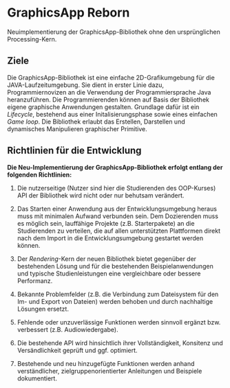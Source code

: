 # GraphicsApp Reborn

Neuimplementierung der GraphicsApp-Bibliothek ohne den ursprünglichen Processing-Kern.

## Ziele

Die GraphicsApp-Bibliothek ist eine einfache 2D-Grafikumgebung für die JAVA-Laufzeitumgebung. Sie dient in erster Linie
dazu, Programmiernovizen an die Verwendung der Programmiersprache Java heranzuführen. Die Programmierenden können auf Basis 
der Bibliothek eigene graphische Anwendungen gestalten. Grundlage dafür ist ein *Lifecycle*, bestehend aus einer 
Initalisierungsphase sowie eines einfachen *Game loop*. Die Bibliothek erlaubt das Erstellen, Darstellen und dynamisches 
Manipulieren graphischer Primitive. 

## Richtlinien für die Entwicklung

**Die Neu-Implementierung der GraphicsApp-Bibliothek erfolgt entlang der folgenden Richtlinien:**

1. Die nutzerseitige (Nutzer sind hier die Studierenden des OOP-Kurses) API der Bibliothek wird nicht oder nur behutsam 
verändert.

2. Das Starten einer Anwendung aus der Entwicklungsumgebung heraus muss mit minimalen Aufwand verbunden sein. 
Dem Dozierenden muss es möglich sein, lauffähige Projekte (z.B. Starterpakete) an die Studierenden zu verteilen, die 
auf allen unterstützten Plattformen direkt nach dem Import in die Entwicklungsumgebung gestartet werden können.

3. Der *Rendering*-Kern der neuen Bibliothek bietet gegenüber der bestehenden Lösung und für die bestehenden Beispielanwendungen 
und typische Studienleistungen eine vergleichbare oder bessere Performanz.

4. Bekannte Problemfelder (z.B. die Verbindung zum Dateisystem für den Im- und Export von Dateien) werden behoben und 
durch nachhaltige Lösungen ersetzt.

5. Fehlende oder unzuverlässige Funktionen werden sinnvoll ergänzt bzw. verbessert (z.B. Audiowiedergabe).

6. Die bestehende API wird hinsichtlich ihrer Vollständigkeit, Konsitenz und Versändlichkeit geprüft und ggf. optimiert.

7. Bestehende und neu hinzugefügte Funktionen werden anhand verständlicher, zielgruppenorientierter Anleitungen und
Beispiele dokumentiert.